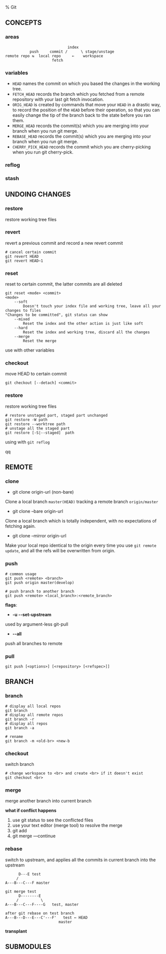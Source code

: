 % Git

## CONCEPTS

### areas

```
                            index
           push     commit /      \ stage/unstage
remote repo ⇆  local repo     ←    workspace
					 fetch
```

### variables

- `HEAD` names the commit on which you based the changes in the working tree.
- `FETCH_HEAD` records the branch which you fetched from a remote repository with your last git fetch invocation.
- `ORIG_HEAD` is created by commands that move your `HEAD` in a drastic way, to record the position of the `HEAD` before their operation, so that you can easily change the tip of the branch back to the state before you ran them.
- `MERGE_HEAD` records the commit(s) which you are merging into your branch when you run git merge.
- `REBASE_HEAD` records the commit(s) which you are merging into your branch when you run git merge.
- `CHERRY_PICK_HEAD` records the commit which you are cherry-picking when you run git cherry-pick.

### reflog

### stash

## UNDOING CHANGES

### restore

restore working tree files

### revert

revert a previous commit and record a new revert commit

```
# cancel certain commit
git revert HEAD
git revert HEAD~1
```

### reset

reset to certain commit, the latter commits are all deleted 

```
git reset <mode> <commit>
<mode>
	--soft
		Doesn't touch your index file and working tree, leave all your changes to files
"Changes to be committed", git status can show
	--mixed
		Reset the index and the other action is just like soft
	--hard
		Reset the index and working tree, discard all the changes
	--merge
		Reset the merge
```

use with other variables

### checkout

move HEAD to certain commit

```
git checkout [--detach] <commit>
```

### restore

restore working tree files

```
# restore unstaged part, staged part unchanged
git restore -W path
git restore --worktree path
# unstage all the staged part
git restore [-S|--staged]  path
```

using with `git reflog`

qq

## REMOTE

### clone

- git clone origin-url (non-bare)

Clone a local branch `master(HEAD)` tracking a remote branch `origin/master`

- git clone –bare origin-url

Clone a local branch which is totally independent, with no expectations of fetching again.

- git clone –mirror origin-url

Make your local repo identical to the origin every time you use `git remote update`, and all the refs will be overwritten from origin.

### push

```
# common usage
git push <remote> <branch>
git push origin master(develop)

# push branch to another branch
git push <remote> <local_branch>:<remote_branch>
```

__flags__:

* __-u --set-upstream__

used by argument-less git-pull

* __--all__

push all branches to remote

### pull

`git push [<options>] [<repository> [<refspec>]]`

## BRANCH

### branch

```
# display all local repos
git branch
# display all remote repos
git branch -r
# display all repos
git branch -a

# rename
git branch -m <old-br> <new-b
```

### checkout

switch branch 

```
# change workspace to <br> and create <br> if it doesn't exist
git checkout <br>
```

### merge

merge another branch into current branch

**what if conflict happens**

1. use git status to see the conflicted files
2. use your text editor (merge tool) to resolve the merge
3. git add <file>
4. git merge —continue

### rebase

switch to upstream, and applies all the commits in current branch into the upstream

```
      D---E test
     /
A---B---C---F master

git merge test
      D--------E
     /          \
A---B---C---F----G   test, master

after git rebase on test branch
A---B---D---E---C'---F'   test ← HEAD
						master
```

**transplant**

## SUBMODULES


